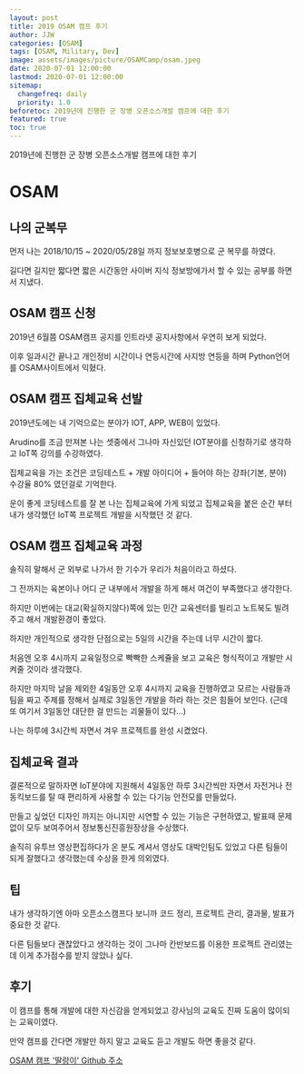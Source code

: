 ```yaml
---
layout: post
title: 2019 OSAM 캠프 후기
author: JJW
categories: [OSAM]
tags: [OSAM, Military, Dev]
image: assets/images/picture/OSAMCamp/osam.jpeg
date: 2020-07-01 12:00:00
lastmod: 2020-07-01 12:00:00
sitemap:
  changefreq: daily
  priority: 1.0
beforetoc: 2019년에 진행한 군 장병 오픈소스개발 캠프에 대한 후기
featured: true
toc: true
---
```


2019년에 진행한 군 장병 오픈소스개발 캠프에 대한 후기

# OSAM

## 나의 군복무

먼저 나는 2018/10/15 ~ 2020/05/28일 까지 정보보호병으로 군 복무를 하였다.

길다면 길지만 짧다면 짧은 시간동안 사이버 지식 정보방에가서 할 수 있는 공부를 하면서 지냈다.

## OSAM 캠프 신청

2019년 6월쯤 OSAM캠프 공지를 인트라넷 공지사항에서 우연히 보게 되었다.

이후 일과시간 끝나고 개인정비 시간이나 연등시간에 사지방 연등을 하며 Python언어를 OSAM사이트에서 익혔다.

## OSAM 캠프 집체교육 선발

2019년도에는 내 기억으로는 분야가 IOT, APP, WEB이 있었다.

Arudino를 조금 만져본 나는 셋중에서 그나마 자신있던 IOT분야를 신청하기로 생각하고 IoT쪽 강의를 수강하였다.

집체교육을 가는 조건은 코딩테스트 + 개발 아이디어 + 들어야 하는 강좌(기본, 분야) 수강율 80% 였던걸로 기억한다.

운이 좋게 코딩테스트를 잘 본 나는 집체교육에 가게 되었고 집체교육을 붙은 순간 부터 내가 생각했던 IoT쪽 프로젝트 개발을 시작했던 것 같다.

## OSAM 캠프 집체교육 과정

솔직히 말해서 군 외부로 나가서 한 기수가 우리가 처음이라고 하셨다.

그 전까지는 육본이나 어디 군 내부에서 개발을 하게 해서 여건이 부족했다고 생각한다.

하지만 이번에는 대교(확실하지않다)쪽에 있는 민간 교육센터를 빌리고 노트북도 빌려주고 해서 개발환경이 좋았다.

하지만 개인적으로 생각한 단점으로는 5일의 시간을 주는데 너무 시간이 짧다.

처음엔 오후 4시까지 교육일정으로 빡빡한 스케쥴을 보고 교육은 형식적이고 개발만 시켜줄 것이라 생각했다.

하지만 마지막 날을 제외한 4일동안 오후 4시까지 교육을 진행하였고 모르는 사람들과 팀을 짜고 주제를 정해서 실제로 3일동안 개발을 하라 하는 것은 힘들어 보인다.
(근데 또 여기서 3일동안 대단한 걸 만드는 괴물들이 있다...)

나는 하루에 3시간씩 자면서 겨우 프로젝트를 완성 시켰었다.

## 집체교육 결과

결론적으로 말하자면 IoT분야에 지원해서 4일동안 하루 3시간씩만 자면서 자전거나 전동킥보드를 탈 때 편리하게 사용할 수 있는 다기능 안전모를 만들었다.

만들고 싶었던 디자인 까지는 아니지만 시연할 수 있는 기능은 구현하였고, 발표때 문제없이 모두 보여주어서 정보통신진흥원장상을 수상했다.

솔직히 유투브 영상편집하다가 온 분도 계셔서 영상도 대박인팀도 있었고 다른 팀들이 되게 잘했다고 생각했는데 수상을 한게 의외였다.

## 팁

내가 생각하기엔 아마 오픈소스캠프다 보니까 코드 정리, 프로젝트 관리, 결과물, 발표가 중요한 것 같다.

다른 팀들보다 괜찮았다고 생각하는 것이 그나마 칸반보드를 이용한 프로젝트 관리였는데 이게 추가점수를 받지 않았나 싶다.

## 후기

이 캠프를 통해 개발에 대한 자신감을 얻게되었고 강사님의 교육도 진짜 도움이 많이되는 교육이였다.

만약 캠프를 간다면 개발만 하지 말고 교육도 듣고 개발도 하면 좋을것 같다.

[OSAM 캠프 '딸랑이' Github 주소](https://github.com/azzyjk/OSAM)
